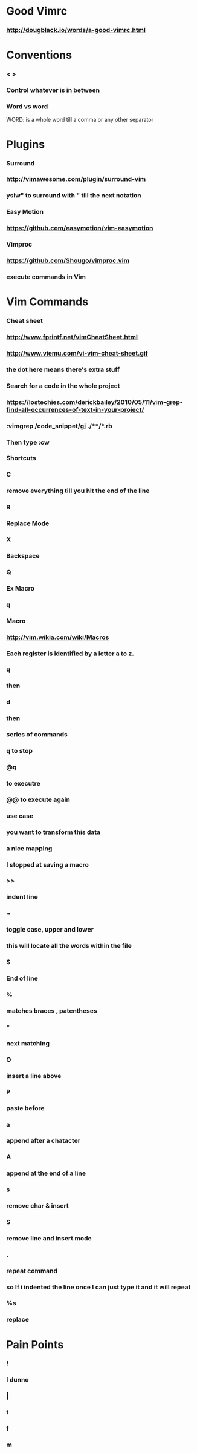 # Good Vimrc
### http://dougblack.io/words/a-good-vimrc.html
# Conventions
### < >
### Control whatever is in between
### Word vs word
WORD: is a whole word till a comma or any other separator
# Plugins
### Surround
### http://vimawesome.com/plugin/surround-vim
### ysiw" to surround with " till the next notation
### Easy Motion
### https://github.com/easymotion/vim-easymotion
### Vimproc
### https://github.com/Shougo/vimproc.vim
### execute commands in Vim
# Vim Commands
### Cheat sheet
### http://www.fprintf.net/vimCheatSheet.html
### http://www.viemu.com/vi-vim-cheat-sheet.gif
### the dot here means there's extra stuff
### Search for a code in the whole project
### https://lostechies.com/derickbailey/2010/05/11/vim-grep-find-all-occurrences-of-text-in-your-project/
### :vimgrep /code_snippet/gj ./**/*.rb
### Then type :cw
### Shortcuts
### C
### remove everything till you hit the end of the line
### R
### Replace Mode
### X
### Backspace
### Q
### Ex Macro
### q
### Macro
### http://vim.wikia.com/wiki/Macros
### Each register is identified by a letter a to z.
### q
### then
### d
### then
### series of commands
### q to stop
### @q
### to executre
### @@ to execute again
### use case
### you want to transform this data

### a nice mapping

### I stopped at saving a macro
### >>
### indent line
### ~
### toggle case, upper and lower
### #
### this will locate all the words within the file
### $
### End of line
### %
### matches braces , patentheses
### * 
### next matching
### O
### insert a line above
### P
### paste before
### a
### append after a chatacter
### A
### append at the end of a line
### s
### remove char & insert
### S
### remove line and insert mode
### .
### repeat command
### so If i indented the line once I can just type it and it will repeat
### %s
### replace
# Pain Points
### !
### I dunno
### |
### t
### f
### m
